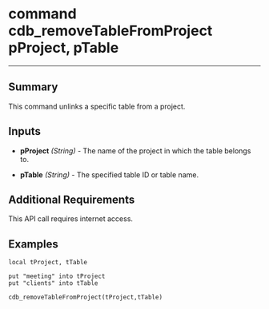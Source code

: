 # command cdb_removeTableFromProject pProject, pTable
---
## Summary
This command unlinks a specific table from a project.

## Inputs
* **pProject** *(String)* - The name of the project in which the table belongs to.

* **pTable** *(String)* - The specified table ID or table name.

## Additional Requirements
This API call requires internet access.

## Examples
```
local tProject, tTable

put "meeting" into tProject
put "clients" into tTable

cdb_removeTableFromProject(tProject,tTable)
```